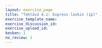 ```yaml
---
layout: exercise_page
title: "Tehtävä 4.2: Express-laskin (1p)"
exercise_template_name:
exercise_discussion_id:
exercise_upload_id:
kesken: 1
no_review: 1
---
```


